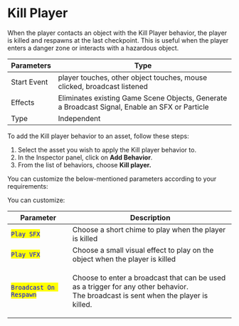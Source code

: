 # Kill Player

When the player contacts an object with the Kill Player behavior, the player is killed and respawns at the last checkpoint. This is useful when the player enters a danger zone or interacts with a hazardous object.

| Parameters  | Type                                                                                           |
| ----------- | ---------------------------------------------------------------------------------------------- |
| Start Event | player touches, other object touches, mouse clicked, broadcast listened                        |
| Effects     | Eliminates existing Game Scene Objects, Generate a Broadcast Signal, Enable an SFX or Particle |
| Type        | Independent                                                                                    |

To add the Kill player behavior to an asset, follow these steps:

1. Select the asset you wish to apply the Kill player behavior to.
2. In the Inspector panel, click on **Add Behavior**.
3. From the list of behaviors, choose **Kill player.**

You can customize the below-mentioned parameters according to your requirements:

You can customize:

| Parameter                                               | Description                                                                                                                                   |
| ------------------------------------------------------- | --------------------------------------------------------------------------------------------------------------------------------------------- |
| <mark style="color:blue;">`Play SFX`</mark>             | Choose a short chime to play when the player is killed                                                                                        |
| <mark style="color:blue;">`Play VFX`</mark>             | Choose a small visual effect to play on the object when the player is killed                                                                  |
| <mark style="color:blue;">`Broadcast On Respawn`</mark> | <p>Choose to enter a broadcast that can be used as a trigger for any other behavior. <br>The broadcast is sent when the player is killed.</p> |
